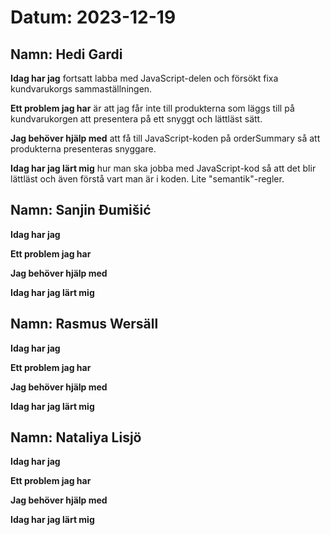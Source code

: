 # Datum: 2023-12-19

## Namn: Hedi Gardi

**Idag har jag** fortsatt labba med JavaScript-delen och försökt fixa kundvarukorgs sammaställningen.

**Ett problem jag har** är att jag får inte till produkterna som läggs till på kundvarukorgen att presentera på ett snyggt och lättläst sätt.

**Jag behöver hjälp med** att få till JavaScript-koden på orderSummary så att produkterna presenteras snyggare.

**Idag har jag lärt mig** hur man ska jobba med JavaScript-kod så att det blir lättläst och även förstå vart man är i koden. Lite "semantik"-regler.

## Namn: Sanjin Đumišić

**Idag har jag**

**Ett problem jag har**

**Jag behöver hjälp med**

**Idag har jag lärt mig**

## Namn: Rasmus Wersäll

**Idag har jag**

**Ett problem jag har**

**Jag behöver hjälp med**

**Idag har jag lärt mig**

## Namn: Nataliya Lisjö

**Idag har jag**

**Ett problem jag har**

**Jag behöver hjälp med**

**Idag har jag lärt mig**
